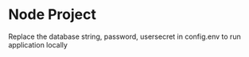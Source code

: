 # Node Project

Replace the database string, password, usersecret in config.env to run application locally
